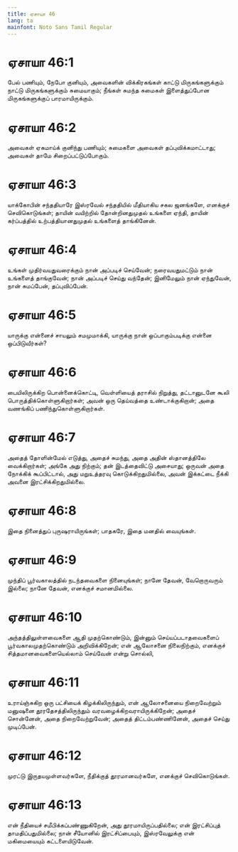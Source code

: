 ```yaml
---
title: ஏசாயா 46
lang: ta
mainfont: Noto Sans Tamil Regular
---
```


# ஏசாயா 46:1

பேல் பணியும், நேபோ குனியும், அவைகளின் விக்கிரகங்கள் காட்டு மிருகங்களுக்கும் நாட்டு மிருகங்களுக்கும் சுமையாகும்; நீங்கள் சுமந்த சுமைகள் இளைத்துப்போன மிருகங்களுக்குப் பாரமாயிருக்கும்.

# ஏசாயா 46:2

அவைகள் ஏகமாய்க் குனிந்து பணியும்; சுமைகளை அவைகள் தப்புவிக்கமாட்டாது; அவைகள் தாமே சிறைப்பட்டுப்போகும்.

# ஏசாயா 46:3

யாக்கோபின் சந்ததியாரே இஸ்ரவேல் சந்ததியில் மீதியாகிய சகல ஜனங்களே, எனக்குச் செவிகொடுங்கள்; தாயின் வயிற்றில் தோன்றினதுமுதல் உங்களை ஏந்தி, தாயின் கர்ப்பத்தில் உற்பத்தியானதுமுதல் உங்களைத் தாங்கினேன்.

# ஏசாயா 46:4

உங்கள் முதிர்வயதுவரைக்கும் நான் அப்படிச் செய்வேன்; நரைவயதுமட்டும் நான் உங்களைத் தாங்குவேன்; நான் அப்படிச் செய்து வந்தேன்; இனிமேலும் நான் ஏந்துவேன், நான் சுமப்பேன், தப்புவிப்பேன்.

# ஏசாயா 46:5

யாருக்கு என்னைச் சாயலும் சமமுமாக்கி, யாருக்கு நான் ஒப்பாகும்படிக்கு என்னை ஒப்பிடுவீர்கள்?

# ஏசாயா 46:6

பையிலிருக்கிற பொன்னைக்கொட்டி, வெள்ளியைத் தராசில் நிறுத்து, தட்டானுடனே கூலி பொருத்திக்கொள்ளுகிறார்கள்; அவன் ஒரு தெய்வத்தை உண்டாக்குகிறான்; அதை வணங்கிப் பணிந்துகொள்ளுகிறார்கள்.

# ஏசாயா 46:7

அதைத் தோளின்மேல் எடுத்து, அதைச் சுமந்து, அதை அதின் ஸ்தானத்திலே வைக்கிறார்கள்; அங்கே அது நிற்கும்; தன் இடத்தைவிட்டு அசையாது; ஒருவன் அதை நோக்கிக் கூப்பிட்டால், அது மறுஉத்தரவு கொடுக்கிறதுமில்லை, அவன் இக்கட்டை நீக்கி அவனை இரட்சிக்கிறதுமில்லை.

# ஏசாயா 46:8

இதை நினைத்துப் புருஷராயிருங்கள்; பாதகரே, இதை மனதில் வையுங்கள்.

# ஏசாயா 46:9

முந்திப் பூர்வகாலத்தில் நடந்தவைகளை நினையுங்கள்; நானே தேவன், வேறொருவரும் இல்லை; நானே தேவன், எனக்குச் சமானமில்லை.

# ஏசாயா 46:10

அந்தத்திலுள்ளவைகளை ஆதி முதற்கொண்டும், இன்னும் செய்யப்படாதவைகளைப் பூர்வகாலமுதற்கொண்டும் அறிவிக்கிறேன்; என் ஆலோசனை நிலைநிற்கும், எனக்குச் சித்தமானவைகளையெல்லாம் செய்வேன் என்று சொல்லி,

# ஏசாயா 46:11

உராய்ஞ்சுகிற ஒரு பட்சியைக் கிழக்கிலிருந்தும், என் ஆலோசனையை நிறைவேற்றும் மனுஷனை தூரதேசத்திலிருந்தும் வரவழைக்கிறவராயிருக்கிறேன்; அதைச் சொன்னேன், அதை நிறைவேற்றுவேன்; அதைத் திட்டம்பண்ணினேன், அதைச் செய்து முடிப்பேன்.

# ஏசாயா 46:12

முரட்டு இருதயமுள்ளவர்களே, நீதிக்குத் தூரமானவர்களே, எனக்குச் செவிகொடுங்கள்.

# ஏசாயா 46:13

என் நீதியைச் சமீபிக்கப்பண்ணுகிறேன், அது தூரமாயிருப்பதில்லை; என் இரட்சிப்புத் தாமதிப்பதுமில்லை; நான் சீயோனில் இரட்சிப்பையும், இஸ்ரவேலுக்கு என் மகிமையையும் கட்டளையிடுவேன்.

